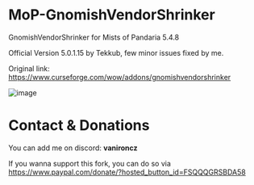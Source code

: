 # MoP-GnomishVendorShrinker
GnomishVendorShrinker for Mists of Pandaria 5.4.8

Official Version 5.0.1.15 by Tekkub, few minor issues fixed by me.

Original link: https://www.curseforge.com/wow/addons/gnomishvendorshrinker

![image](https://user-images.githubusercontent.com/17107410/148385828-2b03e550-c8e4-41e8-86e9-5da2d8ac61bf.png)

# Contact & Donations
You can add me on discord: **vanironcz**

If you wanna support this fork, you can do so via https://www.paypal.com/donate/?hosted_button_id=FSQQQGRSBDA58
